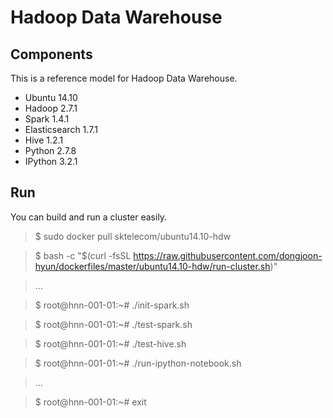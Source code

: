 Hadoop Data Warehouse
====================

Components
----------
This is a reference model for Hadoop Data Warehouse.

* Ubuntu 14.10
* Hadoop 2.7.1
* Spark 1.4.1
* Elasticsearch 1.7.1
* Hive 1.2.1
* Python 2.7.8
* IPython 3.2.1

Run
---
You can build and run a cluster easily.

> $ sudo docker pull sktelecom/ubuntu14.10-hdw

> $ bash -c "$(curl -fsSL https://raw.githubusercontent.com/dongjoon-hyun/dockerfiles/master/ubuntu14.10-hdw/run-cluster.sh)"

> ...

> $ root@hnn-001-01:~# ./init-spark.sh 

> $ root@hnn-001-01:~# ./test-spark.sh 

> $ root@hnn-001-01:~# ./test-hive.sh 

> $ root@hnn-001-01:~# ./run-ipython-notebook.sh

> ...

> $ root@hnn-001-01:~# exit
